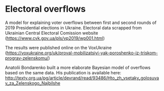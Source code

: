 # Electoral overflows

A model for explaining voter overflows between first and second rounds of 2019 Presidential elections in Ukraine.
Electoral data scrapped from Ukrainian Central Electoral Comission website (https://www.cvk.gov.ua/pls/vp2019/wp001.html)

The results were published online on the VoxUkraine (https://voxukraine.org/uk/proval-mobilizatsiyi-yak-poroshenko-iz-triskom-prograv-zelenskomu/)

Anatolii Bondarenko built a more elaborate Bayesian model of overflows based on the same data. His publication is available here: http://texty.org.ua/pg/article/devrand/read/93486/Hto_zh_vsetaky_golosuvav_za_Zelenskogo_Najbilshe

